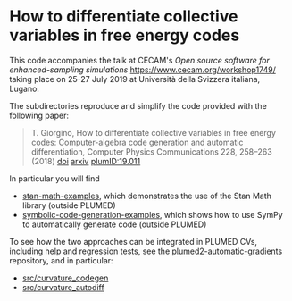 How to differentiate collective variables in free energy codes
=============================

This code accompanies the talk at CECAM's *Open source software for
enhanced-sampling simulations* https://www.cecam.org/workshop1749/
taking place on 25-27 July 2019 at Università della Svizzera italiana,
Lugano.

The subdirectories reproduce and simplify the code provided  with
the following paper:

> T. Giorgino, How to differentiate collective variables in free energy codes: Computer-algebra code generation and automatic differentiation, Computer Physics Communications 228, 258–263 (2018) [doi](http://dx.doi.org/10.1016/j.cpc.2018.02.017) [arxiv](https://arxiv.org/abs/1709.06780) [plumID:19.011](https://www.plumed-nest.org/eggs/19/011/)

In particular you will find

* [stan-math-examples](stan-math-examples), which demonstrates the use of the Stan Math library (outside PLUMED)
* [symbolic-code-generation-examples](symbolic-code-generation-examples), which shows how to use SymPy to automatically generate code (outside PLUMED)

To see how the two approaches can be integrated in PLUMED CVs, including help and regression tests, see the [plumed2-automatic-gradients](https://github.com/tonigi/plumed2-automatic-gradients) repository, and in particular:

* [src/curvature_codegen](https://github.com/tonigi/plumed2-automatic-gradients/tree/automatic-gradient-computation/src/curvature_codegen)
* [src/curvature_autodiff](https://github.com/tonigi/plumed2-automatic-gradients/tree/automatic-gradient-computation/src/curvature_autodiff)

